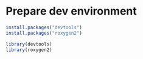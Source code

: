 # Prepare dev environment

```R
install.packages("devtools")
install.packages("roxygen2")

library(devtools)
library(roxygen2)

```


